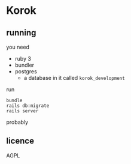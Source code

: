 # Korok

## running

you need

- ruby 3
- bundler
- postgres
  - a database in it called `korok_development`

run

```
bundle
rails db:migrate
rails server
```

probably

## licence

AGPL

